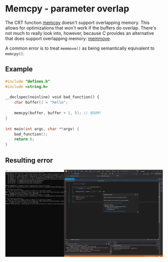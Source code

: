 # Memcpy - parameter overlap

The CRT function [memcpy](https://docs.microsoft.com/en-us/cpp/c-runtime-library/reference/memcpy-wmemcpy?view=msvc-160) doesn't support overlapping memory. This allows for optimizations that won't work if the buffers do overlap. There's not much to really look into, however, because C provides an alternative that does support overlapping memory: [memmove](https://docs.microsoft.com/en-us/cpp/c-runtime-library/reference/memmove-wmemmove?view=msvc-160). 

A common error is to treat `memmove()` as being semantically equivalent to `memcpy()`.

## Example

```cpp
#include "defines.h"
#include <string.h>

__declspec(noinline) void bad_function() {
    char buffer[] = "hello";

    memcpy(buffer, buffer + 1, 5); // BOOM!
}

int main(int argc, char **argv) {
    bad_function();
    return 0;
}
```

## Resulting error

![example1](SRC_CODE/memcpy-param-overlap/example1.PNG)

